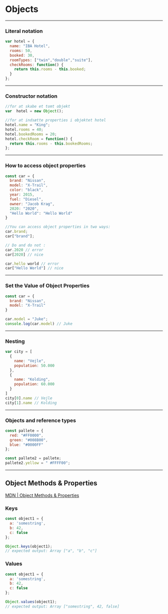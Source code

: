 # Objects

---

### Literal notation
```javascript
var hotel = {
  name: "IBA Hotel",
  rooms: 50,
  booked: 30,
  roomTypes: ["twin","double","suite"],
  checkRooms: function() {
    return this.rooms - this.booked;
  }
};
```

---

### Constructor notation
```javascript
//for at skabe et tomt objekt
var  hotel = new Object();

//for at indsætte properties i objektet hotel
hotel.name = "King";
hotel.rooms = 40;
hotel.bookedRooms = 20;
hotel.checkRoom = function() {
  return this.rooms - this.bookedRooms;
};
```

---

### How to access object properties
```javascript
const car = {
  brand: "Nissan",
  model: "X-Trail",
  color: "black",
  year: 2015,
  fuel: "Diesel",
  owner: "Jacob Krag",
  2020: "2020",
  "Hello World": "Hello World"
}

//You can access object properties in two ways:
car.brand;
car["brand"];

// Do and do not :  
car.2020 // error
car[2020] // nice

car.hello world // error
car["Hello World"] // nice
```
---

### Set the Value of Object Properties
```javascript
const car = {
  brand: "Nissan",
  model: "X-Trail"
}

car.model = "Juke";
console.log(car.model) // Juke

```
---
### Nesting
```javascript
var city = [
  {
    name: "Vejle",
    population: 50.000
  },
  {
    name: "Kolding",
    population: 60.000
  }
]
city[0].name // Vejle
city[1].name // Kolding
```
---
### Objects and reference types
```javascript
const pallete = {
  red: "#FF0000",
  green: "#008B00",
  blue: "#0000FF"
};

const pallete2 = pallete;
pallete2.yellow = " #FFFF00";
```
---
## Object Methods & Properties
[MDN | Object Methods & Properties](https://developer.mozilla.org/en-US/docs/Web/JavaScript/Reference/Global_Objects/Object)

### Keys
```javascript
const object1 = {
  a: 'somestring',
  b: 42,
  c: false
};

Object.keys(object1);
// expected output: Array ["a", "b", "c"]
```

### Values
```javascript
const object1 = {
  a: 'somestring',
  b: 42,
  c: false
};

Object.values(object1);
// expected output: Array ["somestring", 42, false]
```